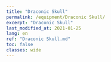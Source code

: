 ```yaml
---
title: "Draconic Skull"
permalink: /equipment/Draconic Skull/
excerpt: "Draconic Skull"
last_modified_at: 2021-01-25
lang: en
ref: "Draconic Skull.md"
toc: false
classes: wide
---
```


